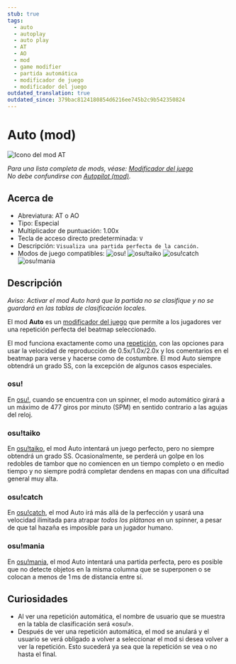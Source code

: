 ```yaml
---
stub: true
tags:
  - auto
  - autoplay
  - auto play
  - AT
  - AO
  - mod
  - game modifier
  - partida automática
  - modificador de juego
  - modificador del juego
outdated_translation: true
outdated_since: 379bac8124180854d6216ee745b2c9b542350824
---
```


# Auto (mod)

![Icono del mod AT](/wiki/shared/mods/AT.png "Icono del mod Auto (AT)")

*Para una lista completa de mods, véase: [Modificador del juego](/wiki/Gameplay/Game_modifier)*\
*No debe confundirse con [Autopilot (mod)](/wiki/Gameplay/Game_modifier/Autopilot).*

## Acerca de

- Abreviatura: AT o AO
- Tipo: Especial
- Multiplicador de puntuación: 1.00x
- Tecla de acceso directo predeterminada: `V`
- Descripción: `Visualiza una partida perfecta de la canción.`
- Modos de juego compatibles: ![][osu!] ![][osu!taiko] ![][osu!catch] ![][osu!mania]

## Descripción

*Aviso: Activar el mod Auto hará que la partida no se clasifique y no se guardará en las tablas de clasificación locales.*

El mod **Auto** es un [modificador del juego](/wiki/Gameplay/Game_modifier) que permite a los jugadores ver una repetición perfecta del beatmap seleccionado.

El mod funciona exactamente como una [repetición](/wiki/Gameplay/Replay), con las opciones para usar la velocidad de reproducción de 0.5x/1.0x/2.0x y los comentarios en el beatmap para verse y hacerse como de costumbre. El mod Auto siempre obtendrá un grado SS, con la excepción de algunos casos especiales.

### osu!

En [osu!](/wiki/Game_mode/osu!), cuando se encuentra con un spinner, el modo automático girará a un máximo de 477 giros por minuto (SPM) en sentido contrario a las agujas del reloj.

### osu!taiko

En [osu!taiko](/wiki/Game_mode/osu!taiko), el mod Auto intentará un juego perfecto, pero no siempre obtendrá un grado SS. Ocasionalmente, se perderá un golpe en los redobles de tambor que no comiencen en un tiempo completo o en medio tiempo y no siempre podrá completar dendens en mapas con una dificultad general muy alta.

### osu!catch

En [osu!catch](/wiki/Game_mode/osu!catch), el mod Auto irá más allá de la perfección y usará una velocidad ilimitada para atrapar *todos los plátanos* en un spinner, a pesar de que tal hazaña es imposible para un jugador humano.

### osu!mania

En [osu!mania](/wiki/Game_mode/osu!mania), el mod Auto intentará una partida perfecta, pero es posible que no detecte objetos en la misma columna que se superponen o se colocan a menos de 1 ms de distancia entre sí.

## Curiosidades

- Al ver una repetición automática, el nombre de usuario que se muestra en la tabla de clasificación será «osu!».
- Después de ver una repetición automática, el mod se anulará y el usuario se verá obligado a volver a seleccionar el mod si desea volver a ver la repetición. Esto sucederá ya sea que la repetición se vea o no hasta el final.

[osu!]: /wiki/shared/mode/osu.png "osu!"
[osu!taiko]: /wiki/shared/mode/taiko.png "osu!taiko"
[osu!catch]: /wiki/shared/mode/catch.png "osu!catch"
[osu!mania]: /wiki/shared/mode/mania.png "osu!mania"
